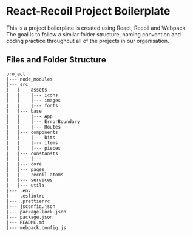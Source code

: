 # React-Recoil Project Boilerplate
This is a project boilerplate is created using React, Recoil and Webpack. The goal is to follow a similar folder structure, naming convention and coding practice throughout all of the projects in our organisation.

## Files and Folder Structure
```
project
|--- node_modules
|--- src
|	|--- assets
|	|	 |--- icons
|	|	 |--- images
|	|	 |--- fonts
|	|--- base
|	|	 |--- App
|	|	 |--- ErrorBoundary
|	|	 |--- Routes
|	|--- components
|	|	 |--- bits
|	|	 |--- items
|	|	 |--- pieces
|	|--- constansts
|	|	 |--- 
|	|--- core
|	|--- pages
|	|--- recoil-atoms
|	|--- services
|	|--- utils
|--- .env
|--- .eslintrc
|--- .prettierrc
|--- jsconfig.json
|--- package-lock.json
|--- package.json
|--- README.md
|--- webpack.config.js
```